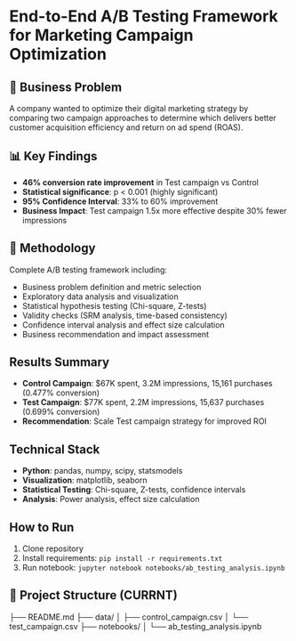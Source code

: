 # End-to-End A/B Testing Framework for Marketing Campaign Optimization

## 🎯 Business Problem
A company wanted to optimize their digital marketing strategy by comparing two campaign approaches to determine which delivers better customer acquisition efficiency and return on ad spend (ROAS).

## 📊 Key Findings
- **46% conversion rate improvement** in Test campaign vs Control
- **Statistical significance**: p < 0.001 (highly significant)
- **95% Confidence Interval**: 33% to 60% improvement
- **Business Impact**: Test campaign 1.5x more effective despite 30% fewer impressions

## 🔬 Methodology
Complete A/B testing framework including:
- Business problem definition and metric selection
- Exploratory data analysis and visualization
- Statistical hypothesis testing (Chi-square, Z-tests)
- Validity checks (SRM analysis, time-based consistency)
- Confidence interval analysis and effect size calculation
- Business recommendation and impact assessment

##  Results Summary
- **Control Campaign**: $67K spent, 3.2M impressions, 15,161 purchases (0.477% conversion)
- **Test Campaign**: $77K spent, 2.2M impressions, 15,637 purchases (0.699% conversion)
- **Recommendation**: Scale Test campaign strategy for improved ROI

##  Technical Stack
- **Python**: pandas, numpy, scipy, statsmodels
- **Visualization**: matplotlib, seaborn
- **Statistical Testing**: Chi-square, Z-tests, confidence intervals
- **Analysis**: Power analysis, effect size calculation

##  How to Run
1. Clone repository
2. Install requirements: `pip install -r requirements.txt`
3. Run notebook: `jupyter notebook notebooks/ab_testing_analysis.ipynb`

## 📁 Project Structure (CURRNT)

├── README.md
├── data/
│   ├── control_campaign.csv
│   └── test_campaign.csv
├── notebooks/
│   └── ab_testing_analysis.ipynb
